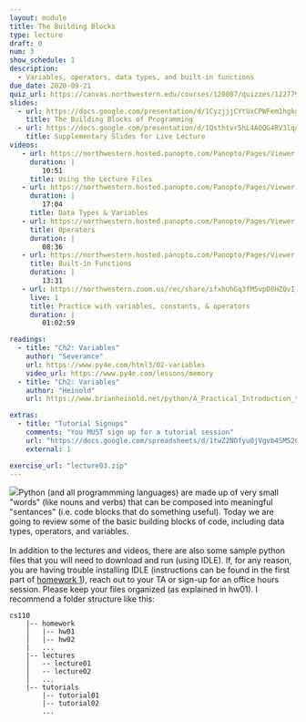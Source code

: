 ```yaml
---
layout: module
title: The Building Blocks
type: lecture
draft: 0
num: 3
show_schedule: 1
description:
  - Variables, operators, data types, and built-in functions
due_date: 2020-09-21
quiz_url: https://canvas.northwestern.edu/courses/120087/quizzes/122779
slides:
  - url: https://docs.google.com/presentation/d/1CyzjjjCYtUxCPWFem1hgkgK2Zdv1losXs1A6DzWfD-8/edit?usp=sharing
    title: The Building Blocks of Programming
  - url: https://docs.google.com/presentation/d/1Qsthtvr5hL4A0QG4RV3lqa_CNjp0r3ctFBaj1A5TaEQ/edit?usp=sharing
    title: Supplementary Slides for Live Lecture
videos:
   - url: https://northwestern.hosted.panopto.com/Panopto/Pages/Viewer.aspx?id=270174ec-2451-4c8d-a279-ac3a002e0a1a
     duration: |
        10:51
     title: Using the Lecture Files
   - url: https://northwestern.hosted.panopto.com/Panopto/Pages/Viewer.aspx?id=6fa0d8d0-2741-4897-a770-ac3a00386656
     duration: |
        17:04
     title: Data Types & Variables
   - url: https://northwestern.hosted.panopto.com/Panopto/Pages/Viewer.aspx?id=e405208f-6a48-44d5-8431-ac3a0041daca
     title: Operators
     duration: |
        08:36
   - url: https://northwestern.hosted.panopto.com/Panopto/Pages/Viewer.aspx?id=521b28fc-4c28-4255-89ca-ac3a0041d9a9
     title: Built-in Functions
     duration: |
        13:31
   - url: https://northwestern.zoom.us/rec/share/ifxhUhGq3fM5vpD8HZQvI_SwAdVUp2gZT6LWHVuYSpMGSGlJqjMxfM0wSARWu5UV.LJVTdXXDx-z3ndzR?startTime=1600701350000
     live: 1
     title: Practice with variables, constants, & operators
     duration: |
        01:02:59

readings:
  - title: "Ch2: Variables"
    author: "Severance"
    url: https://www.py4e.com/html3/02-variables
    video_url: https://www.py4e.com/lessons/memory
  - title: "Ch2: Variables"
    author: "Heinold"
    url: https://www.brianheinold.net/python/A_Practical_Introduction_to_Python_Programming_Heinold.pdf

extras:
  - title: "Tutorial Signups"
    comments: "You MUST sign up for a tutorial session"
    url: "https://docs.google.com/spreadsheets/d/1twZ2NDfyu0jVgvb4SMS2Cd9KEwwcPN0BZvLg0XMJuh8/edit"
    external: 1

exercise_url: "lecture03.zip"
---
```


<img class="module-image" src="/fall2020/assets/images/lectures/lecture_02_blocks.jpg" />Python (and all programmming languages) are made up of very small "words" (like nouns and verbs) that can be composed into meaningful "sentances" (i.e. code blocks that do something useful). Today we are going to review some of the basic building blocks of code, including data types, operators, and variables.<br><br>In addition to the lectures and videos, there are also some sample python files that you will need to download and run (using IDLE). If, for any reason, you are having trouble installing IDLE (instructions can be found in the first part of [homework 1](../assignments/hw1)), reach out to your TA or sign-up for an office hours session. Please keep your files organized (as explained in hw01). I recommend a folder structure like this:

```
cs110
    |-- homework
    │   |-- hw01
    │   |-- hw02
    |   ...
    |-- lectures
    │   -- lecture01
    │   -- lecture02
    │   ...
    |-- tutorials
        |-- tutorial01
        |-- tutorial02
        ...
```